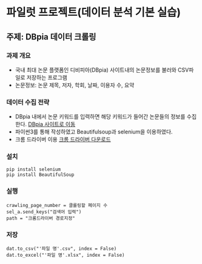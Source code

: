 # 파일럿 프로젝트(데이터 분석 기본 실습)
## 주제: DBpia 데이터 크롤링


### 과제 개요
 * 국내 최대 논문 플랫폼인 디비피아(DBpia) 사이트내의 논문정보를 불러와 CSV파일로 저장하는 프로그램
 * 논문정보: 논문 제목, 저자, 학회, 날짜, 이용자 수, 요약


### 데이터 수집 전략
 * DBpia 내에서 논문 키워드를 입력하면 해당 키워드가 들어간 논문들의 정보를 수집한다.  [DBpia 사이트로 이동](https://www.dbpia.co.kr/)
 * 파이썬3를 통해 작성하였고 Beautifulsoup과 selenium을 이용하였다.
 * 크롬 드라이버 이용 [크롬 드라이버 다운로드](https://chromedriver.chromium.org/downloads)

### 설치
```python3
pip install selenium
pip install BeautifulSoup
```
 
### 실행
```python3
crawling_page_number = 클롤링할 페이지 수
sel_a.send_keys("검색어 입력")
path = "크롬드라이버 경로지정"
```

### 저장
```python3
dat.to_csv("'파일 명'.csv", index = False)
dat.to_excel("'파일 명'.xlsx", index = False)
```
